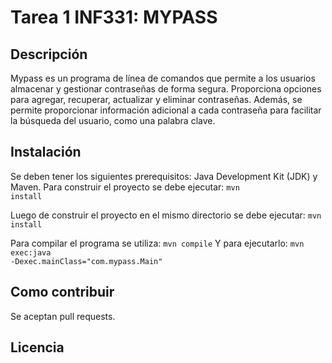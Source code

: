 # Tarea 1 INF331: MYPASS

## Descripción

Mypass es un programa de línea de comandos que permite a los usuarios almacenar y gestionar contraseñas de forma segura. 
Proporciona opciones para agregar, recuperar, actualizar y eliminar contraseñas. 
Además, se permite proporcionar información adicional a cada contraseña para facilitar la búsqueda del usuario, como una palabra clave. 

## Instalación

Se deben tener los siguientes prerequisitos: Java Development Kit (JDK) y Maven. Para construir el proyecto se debe ejecutar: <code>mvn install</code>

Luego de  construir el proyecto en el mismo directorio se debe ejecutar:
<code>mvn install</code>

Para compilar el programa se utiliza: <code>mvn compile</code>
Y para ejecutarlo: <code>mvn exec:java -Dexec.mainClass="com.mypass.Main"</code>

## Como contribuir

Se aceptan pull requests.

## Licencia
